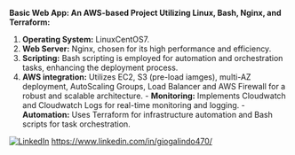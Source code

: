 **Basic Web App: An AWS-based Project Utilizing Linux, Bash, Nginx, and Terraform:**

1. **Operating System:** LinuxCentOS7.
2. **Web Server:** Nginx, chosen for its high performance and efficiency.
3. **Scripting:** Bash scripting is employed for automation and orchestration tasks, enhancing the deployment process.
4. **AWS integration:** Utilizes EC2, S3 (pre-load iamges), multi-AZ deployment, AutoScaling Groups, Load Balancer and AWS Firewall for a robust and scalable architecture.
                  - **Monitoring:** Implements Cloudwatch and Cloudwatch Logs for real-time monitoring and logging.
                  - **Automation:** Uses Terraform for infrastructure automation and Bash scripts for task orchestration.

[![LinkedIn](https://www.linkedin.com/in/giogalindo470/)](Tu-URL-de-LinkedIn)
https://www.linkedin.com/in/giogalindo470/
